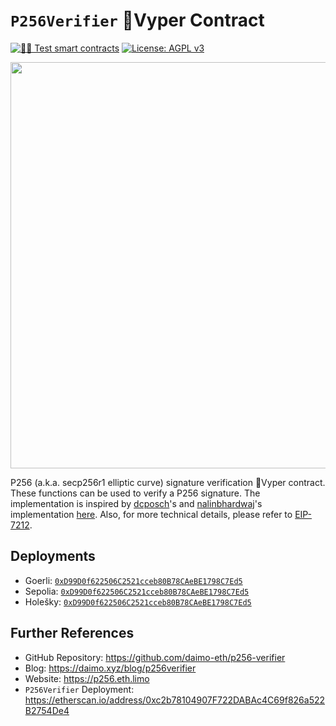 # `P256Verifier` 🐍Vyper Contract

[![🕵️‍♂️ Test smart contracts](https://github.com/pcaversaccio/p256-verifier-vyper/actions/workflows/test.yml/badge.svg)](https://github.com/pcaversaccio/p256-verifier-vyper/actions/workflows/test.yml)
[![License: AGPL v3](https://img.shields.io/badge/License-AGPL_v3-blue.svg)](https://www.gnu.org/licenses/agpl-3.0)

<img src=https://github-production-user-asset-6210df.s3.amazonaws.com/25297591/275336509-62178250-58e7-4c27-9c1e-1f92f401dbc0.png width="650"/>

P256 (a.k.a. secp256r1 elliptic curve) signature verification 🐍Vyper contract. These functions can be used to verify a P256 signature. The implementation is inspired by [dcposch](https://github.com/dcposch)'s and [nalinbhardwaj](https://github.com/nalinbhardwaj)'s implementation [here](https://github.com/daimo-eth/p256-verifier/blob/master/src/P256Verifier.sol). Also, for more technical details, please refer to [EIP-7212](https://eips.ethereum.org/EIPS/eip-7212).

## Deployments

- Goerli: [`0xD99D0f622506C2521cceb80B78CAeBE1798C7Ed5`](https://goerli.etherscan.io/address/0xD99D0f622506C2521cceb80B78CAeBE1798C7Ed5)
- Sepolia: [`0xD99D0f622506C2521cceb80B78CAeBE1798C7Ed5`](https://sepolia.etherscan.io/address/0xD99D0f622506C2521cceb80B78CAeBE1798C7Ed5)
- Holešky: [`0xD99D0f622506C2521cceb80B78CAeBE1798C7Ed5`](https://holesky.etherscan.io/address/0xD99D0f622506C2521cceb80B78CAeBE1798C7Ed5)

## Further References

- GitHub Repository: https://github.com/daimo-eth/p256-verifier
- Blog: https://daimo.xyz/blog/p256verifier
- Website: https://p256.eth.limo
- `P256Verifier` Deployment: https://etherscan.io/address/0xc2b78104907F722DABAc4C69f826a522B2754De4
